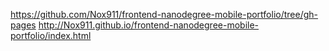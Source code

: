 https://github.com/Nox911/frontend-nanodegree-mobile-portfolio/tree/gh-pages
http://Nox911.github.io/frontend-nanodegree-mobile-portfolio/index.html

